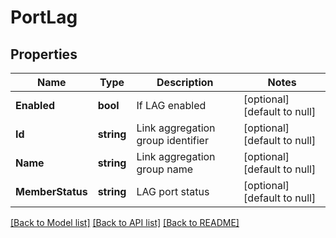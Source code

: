 # PortLag

## Properties
Name | Type | Description | Notes
------------ | ------------- | ------------- | -------------
**Enabled** | **bool** | If LAG enabled | [optional] [default to null]
**Id** | **string** | Link aggregation group identifier | [optional] [default to null]
**Name** | **string** | Link aggregation group name | [optional] [default to null]
**MemberStatus** | **string** | LAG port status | [optional] [default to null]

[[Back to Model list]](../README.md#documentation-for-models) [[Back to API list]](../README.md#documentation-for-api-endpoints) [[Back to README]](../README.md)

